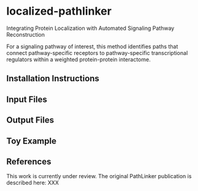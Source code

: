 # localized-pathlinker
Integrating Protein Localization with  Automated Signaling Pathway Reconstruction

For a signaling pathway of interest, this method identifies paths that connect pathway-specific receptors to pathway-specific transcriptional regulators within a weighted protein-protein interactome.

## Installation Instructions

## Input Files

## Output Files

## Toy Example

## References

This work is currently under review.
The original PathLinker publication is described here: XXX
